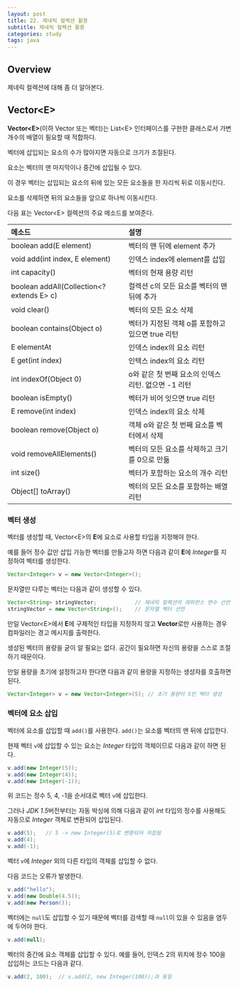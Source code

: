 ```yaml
---
layout: post
title: 22. 제네릭 컬렉션 활용
subtitle: 제네릭 컬렉션 활용
categories: study
tags: java
---
```


## Overview

제네릭 컬렉션에 대해 좀 더 알아본다.

## Vector&lt;E&gt;

**Vector&lt;E&gt;**(이하 Vector 또는 벡터)는 List&lt;E&gt; 인터페이스를 구현한 클래스로서 가변 개수의 배열이 필요할 때 적합하다.

벡터에 삽입되는 요소의 수가 많아지면 자동으로 크기가 조절된다.

요소는 벡터의 맨 마지막이나 중간에 삽입될 수 있다.

이 경우 벡터는 삽입되는 요소의 뒤에 있는 모든 요소들을 한 자리씩 뒤로 이동시킨다.

요소를 삭제하면 뒤의 요소들을 앞으로 하나씩 이동시킨다.

다음 표는 Vector&lt;E&gt; 컬렉션의 주요 메소드를 보여준다.

| 메소드 | 설명 |
| :---------- | :---------- |
| boolean add(E element) | 벡터의 맨 뒤에 element 추가 |
| void add(int index, E element) | 인덱스 index에 element를 삽입 |
| int capacity() | 벡터의 현재 용량 리턴 |
| boolean addAll(Collection&lt;? extends E&gt; c) | 컬렉션 c의 모든 요소를 벡터의 맨 뒤에 추가 |
| void clear() | 벡터의 모든 요소 삭제 |
| boolean contains(Object o) | 벡터가 지정된 객체 o를 포함하고 있으면 true 리턴 |
| E elementAt | 인덱스 index의 요소 리턴 |
| E get(int index) | 인텍스 index의 요소 리턴 |
| int indexOf(Object 0) | o와 같은 첫 번째 요소의 인덱스 리턴. 없으면 -1 리턴 |
| boolean isEmpty() | 벡터가 비어 잇으면 true 리턴 |
| E remove(int index) | 인덱스 index의 요소 삭제 |
| boolean remove(Object o) | 객체 o와 같은 첫 번째 요소를 벡터에서 삭제 |
| void removeAllElements() | 벡터의 모든 요소를 삭제하고 크기를 0으로 만듦 |
| int size() | 벡터가 포함하는 요소의 개수 리턴 |
| Object[] toArray() | 벡터의 모든 요소를 포함하는 배열 리턴 |

### 벡터 생성

벡터를 생성할 때, Vector&lt;E&gt;의 **E**에 요소로 사용할 타입을 지정해야 한다.

예를 들어 정수 값만 삽입 가능한 벡터를 만들고자 하면 다음과 같이 **E**에 *Integer*를 지정하여 벡터를 생성한다.

```java
Vector<Integer> v = new Vector<Integer>();
```

문자열만 다루는 벡터는 다음과 같이 생성할 수 있다.

```java
Vector<String> stringVector;            // 제네릭 컬렉션의 레퍼런스 변수 선언
stringVector = new Vector<String>();    // 문자열 벡터 선언
```

만일 Vector&lt;E&gt;에서 **E**에 구체적인 타입을 지정하지 않고 **Vector**로만 사용하는 경우 컴파일러는 경고 메시지를 출력한다.

생성된 벡터의 용량을 굳이 알 필요는 없다. 공간이 필요하면 자신의 용량을 스스로 조절하기 때문이다.

만일 용량을 초기에 설정하고자 한다면 다음과 같이 용량을 지정하는 생성자를 호출하면 된다.

```java
Vector<Integer> v = new Vector<Integer>(5); // 초기 용량이 5인 벡터 생성
```

### 벡터에 요소 삽입

벡터에 요소를 삽입할 때 `add()`를 사용한다. `add()`는 요소를 벡터의 맨 뒤에 삽입한다.

현재 벡터 `v`에 삽입할 수 있는 요소는 *Integer* 타입의 객체이므로 다음과 같이 하면 된다.

```java
v.add(new Integer(5));
v.add(new Integer(4));
v.add(new Integer(-1));
```

위 코드는 정수 5, 4, -1을 순서대로 벡터 `v`에 삽입한다.

그러나 *JDK 1.5*버전부터는 자동 박싱에 의해 다음과 같이 *int* 타입의 정수를 사용해도 자동으로 *Integer* 객체로 변환되어 삽입된다.

```java
v.add(5);   // 5 -> new Integer(5)로 변환되어 저장됨
v.add(4);
v.add(-1);
```

벡터 `v`에 *Integer* 외의 다른 타입의 객체를 삽입할 수 없다.

다음 코드는 오류가 발생한다.

```java
v.add("hello");
v.add(new Double(4.5));
v.add(new Person());
```

벡터에는 `null`도 삽입할 수 있기 때문에 벡터를 검색할 때 `null`이 있을 수 있음을 염두에 두어야 한다.

```java
v.add(null);
```

벡터의 중간에 요소 객체를 삽입할 수 있다. 예를 들어, 인덱스 2의 위치에 정수 100을 삽입하는 코드는 다음과 같다.

```java
v.add(2, 100);  // v.add(2, new Integer(100));과 동일
```

